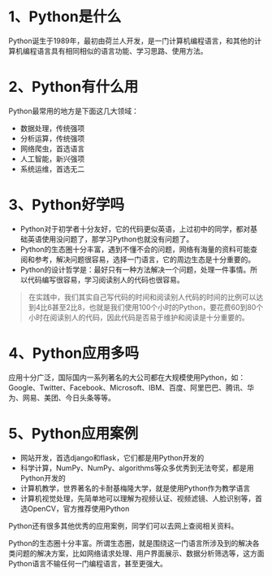 # 1、Python是什么
Python诞生于1989年，最初由荷兰人开发，是一门计算机编程语言，和其他的计算机编程语言具有相同相似的语言功能、学习思路、使用方法。

# 2、Python有什么用
Python最常用的地方是下面这几大领域：
- 数据处理，传统强项
- 分析运算，传统强项
- 网络爬虫，首选语言
- 人工智能，新兴强项
- 系统运维，首选无二

# 3、Python好学吗
- Python对于初学者十分友好，它的代码更似英语，上过初中的同学，都对基础英语使用没问题了，那学习Python也就没有问题了。
- Python的生态圈十分丰富，遇到不懂不会的问题，网络有海量的资料可能查阅和参考，解决问题很容易，选择一门语言，它的周边生态是十分重要的。
- Python的设计哲学是：最好只有一种方法解决一个问题，处理一件事情。所以代码编写很容易，学习阅读别人的代码也很容易。
> 在实践中，我们其实自己写代码的时间和阅读别人代码的时间的比例可以达到4比6甚至2比8，也就是我们使用100个小时的Python，要花费60到80个小时在阅读别人的代码，因此代码是否易于维护和阅读是十分重要的。

# 4、Python应用多吗
应用十分广泛，国际国内一系列著名的大公司都在大规模使用Python，如：Google、Twitter、Facebook、Microsoft、IBM、百度、阿里巴巴、腾讯、华为、网易、美团、今日头条等等。

# 5、Python应用案例
- 网站开发，首选django和flask，它们都是用Python开发的
- 科学计算，NumPy、NumPy、algorithms等众多优秀到无法夸奖，都是用Python开发的
- 计算机教学，世界著名的卡耐基梅隆大学，就是使用Python作为教学语言
- 计算机视觉处理，先简单地可以理解为视频认证、视频滤镜、人脸识别等，首选OpenCV，官方推荐使用Python

Python还有很多其他优秀的应用案例，同学们可以去网上查阅相关资料。

Python的生态圈十分丰富。所谓生态圈，就是围绕这一门语言所涉及到的解决各类问题的解决方案，比如网络请求处理、用户界面展示、数据分析筛选等，这方面Python语言不输任何一门编程语言，甚至更强大。

